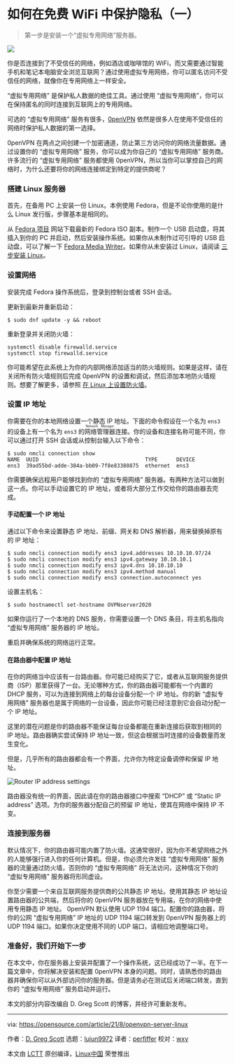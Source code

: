 [#]: subject: (Set up a VPN server on your Linux PC)
[#]: via: (https://opensource.com/article/21/8/openvpn-server-linux)
[#]: author: (D. Greg Scott https://opensource.com/users/greg-scott)
[#]: collector: (lujun9972)
[#]: translator: (perfiffer)
[#]: reviewer: (wxy)
[#]: publisher: ( )
[#]: url: ( )

如何在免费 WiFi 中保护隐私（一）
======

> 第一步是安装一个“虚拟专用网络”服务器。

![](https://img.linux.net.cn/data/attachment/album/202108/13/213142rclc5htyfahotfas.jpg)

你是否连接到了不受信任的网络，例如酒店或咖啡馆的 WiFi，而又需要通过智能手机和笔记本电脑安全浏览互联网？通过使用虚拟专用网络，你可以匿名访问不受信任的网络，就像你在专用网络上一样安全。

“虚拟专用网络” 是保护私人数据的绝佳工具。通过使用 “虚拟专用网络”，你可以在保持匿名的同时连接到互联网上的专用网络。

可选的 “虚拟专用网络” 服务有很多，[0penVPN][2] 依然是很多人在使用不受信任的网络时保护私人数据的第一选择。

0penVPN 在两点之间创建一个加密通道，防止第三方访问你的网络流量数据。通过设置你的 “虚拟专用网络” 服务，你可以成为你自己的 “虚拟专用网络” 服务商。许多流行的 “虚拟专用网络” 服务都使用 0penVPN，所以当你可以掌控自己的网络时，为什么还要将你的网络连接绑定到特定的提供商呢？ 

### 搭建 Linux 服务器

首先，在备用 PC 上安装一份 Linux。本例使用 Fedora，但是不论你使用的是什么 Linux 发行版，步骤基本是相同的。

从 [Fedora 项目][3] 网站下载最新的 Fedora ISO 副本。制作一个 USB 启动盘，将其插入到你的 PC 并启动，然后安装操作系统。如果你从未制作过可引导的 USB 启动盘，可以了解一下 [Fedora Media Writer][4]。如果你从未安装过 Linux，请阅读 [三步安装 Linux][5]。

### 设置网络

安装完成 Fedora 操作系统后，登录到控制台或者 SSH 会话。

更新到最新并重新启动：

```
$ sudo dnf update -y && reboot
```

重新登录并关闭防火墙：

```
systemctl disable firewalld.service
systemctl stop firewalld.service
```

你可能希望在此系统上为你的内部网络添加适当的防火墙规则。如果是这样，请在关闭所有防火墙规则后完成 0penVPN 的设置和调试，然后添加本地防火墙规则。想要了解更多，请参照 [在 Linux 上设置防火墙][6]。

### 设置 IP 地址

你需要在你的本地网络设置一个静态 IP 地址。下面的命令假设在一个名为 `ens3` 的设备上有一个名为 `ens3` 的<ruby>网络管理器<rt>Network Manager</rt></ruby>连接。你的设备和连接名称可能不同，你可以通过打开 SSH 会话或从控制台输入以下命令：

```
$ sudo nmcli connection show
NAME  UUID                                  TYPE      DEVICE
ens3  39ad55bd-adde-384a-bb09-7f8e83380875  ethernet  ens3
```

你需要确保远程用户能够找到你的 “虚拟专用网络” 服务器。有两种方法可以做到这一点。你可以手动设置它的 IP 地址，或者将大部分工作交给你的路由器去完成。

#### 手动配置一个 IP 地址

通过以下命令来设置静态 IP 地址、前缀、网关和 DNS 解析器，用来替换掉原有的 IP 地址：

```
$ sudo nmcli connection modify ens3 ipv4.addresses 10.10.10.97/24
$ sudo nmcli connection modify ens3 ipv4.gateway 10.10.10.1
$ sudo nmcli connection modify ens3 ipv4.dns 10.10.10.10
$ sudo nmcli connection modify ens3 ipv4.method manual
$ sudo nmcli connection modify ens3 connection.autoconnect yes
```

设置主机名：

```
$ sudo hostnamectl set-hostname OVPNserver2020
```

如果你运行了一个本地的 DNS 服务，你需要设置一个 DNS 条目，将主机名指向 “虚拟专用网络” 服务器的 IP 地址。

重启并确保系统的网络运行正常。

#### 在路由器中配置 IP 地址

在你的网络当中应该有一台路由器。你可能已经购买了它，或者从互联网服务提供商（ISP）那里获得了一台。无论哪种方式，你的路由器可能都有一个内置的 DHCP 服务，可以为连接到网络上的每台设备分配一个 IP 地址。你的新 “虚拟专用网络” 服务器也是属于网络的一台设备，因此你可能已经注意到它会自动分配一个 IP 地址。

这里的潜在问题是你的路由器不能保证每台设备都能在重新连接后获取到相同的 IP 地址。路由器确实尝试保持 IP 地址一致，但这会根据当时连接的设备数量而发生变化。

但是，几乎所有的路由器都会有一个界面，允许你为特定设备调停和保留 IP 地址。

![Router IP address settings][7]

路由器没有统一的界面，因此请在你的路由器接口中搜索 “DHCP” 或 “Static IP address” 选项。为你的服务器分配自己的预留 IP 地址，使其在网络中保持 IP 不变。

### 连接到服务器

默认情况下，你的路由器可能内置了防火墙。这通常很好，因为你不希望网络之外的人能够强行进入你的任何计算机。但是，你必须允许发往 “虚拟专用网络” 服务器的流量通过防火墙，否则你的 “虚拟专用网络” 将无法访问，这种情况下你的 “虚拟专用网络” 服务器将形同虚设。

你至少需要一个来自互联网服务提供商的公共静态 IP 地址。使用其静态 IP 地址设置路由器的公共端，然后将你的 0penVPN 服务器放在专用端，在你的网络中使用专用静态 IP 地址。 0penVPN 默认使用 UDP 1194 端口。配置你的路由器，将你的公网 “虚拟专用网络” IP 地址的 UDP 1194 端口转发到 0penVPN 服务器上的 UDP 1194 端口。如果你决定使用不同的 UDP 端口，请相应地调整端口号。

### 准备好，我们开始下一步

在本文中，你在服务器上安装并配置了一个操作系统，这已经成功了一半。在下一篇文章中，你将解决安装和配置 0penVPN 本身的问题。同时，请熟悉你的路由器并确保你可以从外部访问你的服务器。但是请务必在测试后关闭端口转发，直到你的 “虚拟专用网络” 服务启动并运行。

本文的部分内容改编自 D. Greg Scott 的博客，并经许可重新发布。

--------------------------------------------------------------------------------

via: https://opensource.com/article/21/8/openvpn-server-linux

作者：[D. Greg Scott][a]
选题：[lujun9972][b]
译者：[perfiffer](https://github.com/perfiffer)
校对：[wxy](https://github.com/wxy)

本文由 [LCTT](https://github.com/LCTT/TranslateProject) 原创编译，[Linux中国](https://linux.cn/) 荣誉推出

[a]: https://opensource.com/users/greg-scott
[b]: https://github.com/lujun9972
[1]: https://opensource.com/sites/default/files/styles/image-full-size/public/lead-images/coffee_tea_laptop_computer_work_desk.png?itok=D5yMx_Dr (Person drinking a hot drink at the computer)
[2]: https://openvpn.net/
[3]: http://getfedora.org
[4]: https://opensource.com/article/20/10/fedora-media-writer
[5]: https://opensource.com/article/21/2/linux-installation
[6]: https://www.redhat.com/sysadmin/secure-linux-network-firewall-cmd
[7]: https://opensource.com/sites/default/files/uploads/reserved-ip.jpg (Router IP address settings)
[8]: https://creativecommons.org/licenses/by-sa/4.0/
[9]: https://opensource.com/article/20/9/firewall
[10]: https://www.dgregscott.com/how-to-build-a-vpn-in-four-easy-steps-without-spending-one-penny/

